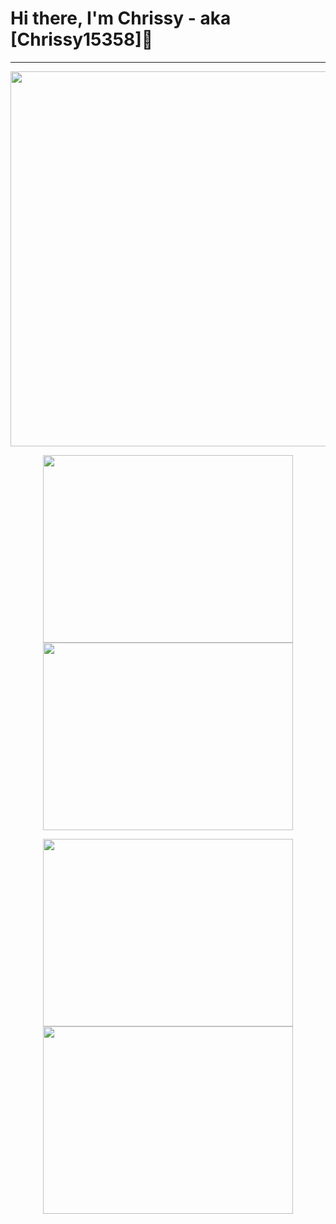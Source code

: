 # Hi there, I'm Chrissy - aka [Chrissy15358]👋
---
<p align="center"><a href="https://github.com/anuraghazra/github-readme-stats">
  <img align="center" width="600" src="https://github-readme-stats.vercel.app/api?username=Chrissy15358&show_icons=true&theme=tokyonight&count_private=true" />
</a></p>

<p align="center"><a href="https://wakatime.com">
  <img align="center" width="400" height="300" src="https://wakatime.com/share/@Chrissy15358/c66e002f-8c1a-4495-be6b-6e8add12e584.png" />
 </a>
<a href="https://wakatime.com">
  <img align="center" width="400" height="300" src="https://wakatime.com/share/@Chrissy15358/3719b1c8-6ff7-45bd-8bc7-9b9c886e87be.png" />
</a></p>

<p align="center"><a href="https://wakatime.com">
  <img align="center" width="400" height="300" src="https://wakatime.com/share/@Chrissy15358/7321c1c1-f016-4469-86fb-7cc1c0642fc1.png" />
  </a>
<a href="https://wakatime.com">
  <img align="center" width="400" height="300" src="https://wakatime.com/share/@Chrissy15358/544b334b-483b-4207-9743-3310961b7ae4.png" />
</a></p>
